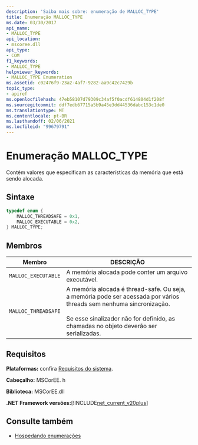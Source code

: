```yaml
---
description: 'Saiba mais sobre: enumeração de MALLOC_TYPE'
title: Enumeração MALLOC_TYPE
ms.date: 03/30/2017
api_name:
- MALLOC_TYPE
api_location:
- mscoree.dll
api_type:
- COM
f1_keywords:
- MALLOC_TYPE
helpviewer_keywords:
- MALLOC_TYPE Enumeration
ms.assetid: c02476f9-23a2-4af7-9282-aa9c42c7429b
topic_type:
- apiref
ms.openlocfilehash: 47eb58107d79309c34af5f0acdf614804d1f208f
ms.sourcegitcommit: ddf7edb67715a5b9a45e3dd44536dabc153c1de0
ms.translationtype: MT
ms.contentlocale: pt-BR
ms.lasthandoff: 02/06/2021
ms.locfileid: "99679791"
---
```

# <a name="malloc_type-enumeration"></a>Enumeração MALLOC_TYPE

Contém valores que especificam as características da memória que está sendo alocada.  
  
## <a name="syntax"></a>Sintaxe  
  
```cpp  
typedef enum {  
    MALLOC_THREADSAFE = 0x1,  
    MALLOC_EXECUTABLE = 0x2,  
} MALLOC_TYPE;  
```  
  
## <a name="members"></a>Membros  
  
|Membro|DESCRIÇÃO|  
|------------|-----------------|  
|`MALLOC_EXECUTABLE`|A memória alocada pode conter um arquivo executável.|  
|`MALLOC_THREADSAFE`|A memória alocada é thread-safe. Ou seja, a memória pode ser acessada por vários threads sem nenhuma sincronização.<br /><br /> Se esse sinalizador não for definido, as chamadas no objeto deverão ser serializadas.|  
  
## <a name="requirements"></a>Requisitos  

 **Plataformas:** confira [Requisitos do sistema](../../get-started/system-requirements.md).  
  
 **Cabeçalho:** MSCorEE. h  
  
 **Biblioteca:** MSCorEE.dll  
  
 **.NET Framework versões:**[!INCLUDE[net_current_v20plus](../../../../includes/net-current-v20plus-md.md)]  
  
## <a name="see-also"></a>Consulte também

- [Hospedando enumerações](hosting-enumerations.md)
